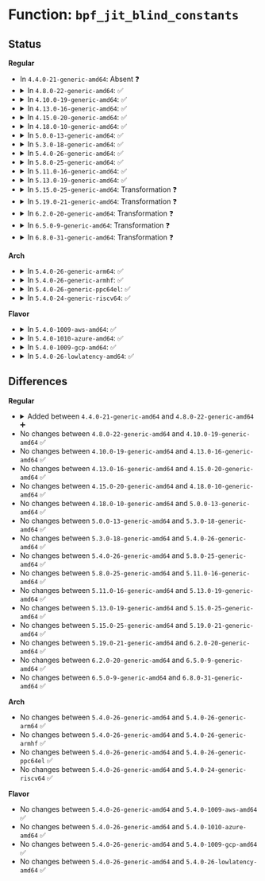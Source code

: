 # Function: <code>bpf_jit_blind_constants</code>

## Status
<b>Regular</b>
<ul>
<li>
In <code>4.4.0-21-generic-amd64</code>: Absent ❓
</li>
<li>
<details>
<summary>In <code>4.8.0-22-generic-amd64</code>: ✅</summary>

```c
struct bpf_prog * bpf_jit_blind_constants(struct bpf_prog * prog)
```

```json
{
  "name": "bpf_jit_blind_constants",
  "collision_type": "Unique Global",
  "inline_type": "No",
  "funcs": [
    {
      "addr": 18446744071580412960,
      "name": "bpf_jit_blind_constants",
      "external": true,
      "loc": "kernel/bpf/core.c:397",
      "file": "kernel/bpf/core.c",
      "inline": "seen, unknown",
      "caller_inline": [],
      "caller_func": [
        "arch/x86/net/bpf_jit_comp.c:bpf_int_jit_compile"
      ]
    }
  ],
  "symbols": [
    {
      "addr": 18446744071580412960,
      "name": "bpf_jit_blind_constants",
      "section": ".text",
      "bind": "STB_GLOBAL",
      "size": 1367
    }
  ]
}
```
</details>
</li>
<li>
<details>
<summary>In <code>4.10.0-19-generic-amd64</code>: ✅</summary>

```c
struct bpf_prog * bpf_jit_blind_constants(struct bpf_prog * prog)
```

```json
{
  "name": "bpf_jit_blind_constants",
  "collision_type": "Unique Global",
  "inline_type": "No",
  "funcs": [
    {
      "addr": 18446744071580461712,
      "name": "bpf_jit_blind_constants",
      "external": true,
      "loc": "kernel/bpf/core.c:479",
      "file": "kernel/bpf/core.c",
      "inline": "seen, unknown",
      "caller_inline": [],
      "caller_func": [
        "arch/x86/net/bpf_jit_comp.c:bpf_int_jit_compile"
      ]
    }
  ],
  "symbols": [
    {
      "addr": 18446744071580461712,
      "name": "bpf_jit_blind_constants",
      "section": ".text",
      "bind": "STB_GLOBAL",
      "size": 1367
    }
  ]
}
```
</details>
</li>
<li>
<details>
<summary>In <code>4.13.0-16-generic-amd64</code>: ✅</summary>

```c
struct bpf_prog * bpf_jit_blind_constants(struct bpf_prog * prog)
```

```json
{
  "name": "bpf_jit_blind_constants",
  "collision_type": "Unique Global",
  "inline_type": "No",
  "funcs": [
    {
      "addr": 18446744071580481056,
      "name": "bpf_jit_blind_constants",
      "external": true,
      "loc": "kernel/bpf/core.c:695",
      "file": "kernel/bpf/core.c",
      "inline": "seen, unknown",
      "caller_inline": [],
      "caller_func": [
        "arch/x86/net/bpf_jit_comp.c:bpf_int_jit_compile"
      ]
    }
  ],
  "symbols": [
    {
      "addr": 18446744071580481056,
      "name": "bpf_jit_blind_constants",
      "section": ".text",
      "bind": "STB_GLOBAL",
      "size": 1258
    }
  ]
}
```
</details>
</li>
<li>
<details>
<summary>In <code>4.15.0-20-generic-amd64</code>: ✅</summary>

```c
struct bpf_prog * bpf_jit_blind_constants(struct bpf_prog * prog)
```

```json
{
  "name": "bpf_jit_blind_constants",
  "collision_type": "Unique Global",
  "inline_type": "No",
  "funcs": [
    {
      "addr": 18446744071580539552,
      "name": "bpf_jit_blind_constants",
      "external": true,
      "loc": "kernel/bpf/core.c:706",
      "file": "kernel/bpf/core.c",
      "inline": "seen, unknown",
      "caller_inline": [],
      "caller_func": [
        "arch/x86/net/bpf_jit_comp.c:bpf_int_jit_compile"
      ]
    }
  ],
  "symbols": [
    {
      "addr": 18446744071580539552,
      "name": "bpf_jit_blind_constants",
      "section": ".text",
      "bind": "STB_GLOBAL",
      "size": 1271
    }
  ]
}
```
</details>
</li>
<li>
<details>
<summary>In <code>4.18.0-10-generic-amd64</code>: ✅</summary>

```c
struct bpf_prog * bpf_jit_blind_constants(struct bpf_prog * prog)
```

```json
{
  "name": "bpf_jit_blind_constants",
  "collision_type": "Unique Global",
  "inline_type": "No",
  "funcs": [
    {
      "addr": 18446744071580623568,
      "name": "bpf_jit_blind_constants",
      "external": true,
      "loc": "kernel/bpf/core.c:766",
      "file": "kernel/bpf/core.c",
      "inline": "seen, unknown",
      "caller_inline": [],
      "caller_func": [
        "arch/x86/net/bpf_jit_comp.c:bpf_int_jit_compile"
      ]
    }
  ],
  "symbols": [
    {
      "addr": 18446744071580623568,
      "name": "bpf_jit_blind_constants",
      "section": ".text",
      "bind": "STB_GLOBAL",
      "size": 978
    }
  ]
}
```
</details>
</li>
<li>
<details>
<summary>In <code>5.0.0-13-generic-amd64</code>: ✅</summary>

```c
struct bpf_prog * bpf_jit_blind_constants(struct bpf_prog * prog)
```

```json
{
  "name": "bpf_jit_blind_constants",
  "collision_type": "Unique Global",
  "inline_type": "No",
  "funcs": [
    {
      "addr": 18446744071580683392,
      "name": "bpf_jit_blind_constants",
      "external": true,
      "loc": "kernel/bpf/core.c:1002",
      "file": "kernel/bpf/core.c",
      "inline": "seen, unknown",
      "caller_inline": [],
      "caller_func": [
        "arch/x86/net/bpf_jit_comp.c:bpf_int_jit_compile"
      ]
    }
  ],
  "symbols": [
    {
      "addr": 18446744071580683392,
      "name": "bpf_jit_blind_constants",
      "section": ".text",
      "bind": "STB_GLOBAL",
      "size": 1388
    }
  ]
}
```
</details>
</li>
<li>
<details>
<summary>In <code>5.3.0-18-generic-amd64</code>: ✅</summary>

```c
struct bpf_prog * bpf_jit_blind_constants(struct bpf_prog * prog)
```

```json
{
  "name": "bpf_jit_blind_constants",
  "collision_type": "Unique Global",
  "inline_type": "No",
  "funcs": [
    {
      "addr": 18446744071580751712,
      "name": "bpf_jit_blind_constants",
      "external": true,
      "loc": "kernel/bpf/core.c:1067",
      "file": "kernel/bpf/core.c",
      "inline": "seen, unknown",
      "caller_inline": [],
      "caller_func": [
        "arch/x86/net/bpf_jit_comp.c:bpf_int_jit_compile"
      ]
    }
  ],
  "symbols": [
    {
      "addr": 18446744071580751712,
      "name": "bpf_jit_blind_constants",
      "section": ".text",
      "bind": "STB_GLOBAL",
      "size": 465
    }
  ]
}
```
</details>
</li>
<li>
<details>
<summary>In <code>5.4.0-26-generic-amd64</code>: ✅</summary>

```c
struct bpf_prog * bpf_jit_blind_constants(struct bpf_prog * prog)
```

```json
{
  "name": "bpf_jit_blind_constants",
  "collision_type": "Unique Global",
  "inline_type": "No",
  "funcs": [
    {
      "addr": 18446744071580802272,
      "name": "bpf_jit_blind_constants",
      "external": true,
      "loc": "kernel/bpf/core.c:1067",
      "file": "kernel/bpf/core.c",
      "inline": "seen, unknown",
      "caller_inline": [],
      "caller_func": [
        "arch/x86/net/bpf_jit_comp.c:bpf_int_jit_compile"
      ]
    }
  ],
  "symbols": [
    {
      "addr": 18446744071580802272,
      "name": "bpf_jit_blind_constants",
      "section": ".text",
      "bind": "STB_GLOBAL",
      "size": 465
    }
  ]
}
```
</details>
</li>
<li>
<details>
<summary>In <code>5.8.0-25-generic-amd64</code>: ✅</summary>

```c
struct bpf_prog * bpf_jit_blind_constants(struct bpf_prog * prog)
```

```json
{
  "name": "bpf_jit_blind_constants",
  "collision_type": "Unique Global",
  "inline_type": "No",
  "funcs": [
    {
      "addr": 18446744071580919728,
      "name": "bpf_jit_blind_constants",
      "external": true,
      "loc": "kernel/bpf/core.c:1126",
      "file": "kernel/bpf/core.c",
      "inline": "seen, unknown",
      "caller_inline": [],
      "caller_func": [
        "arch/x86/net/bpf_jit_comp.c:bpf_int_jit_compile"
      ]
    }
  ],
  "symbols": [
    {
      "addr": 18446744071580919728,
      "name": "bpf_jit_blind_constants",
      "section": ".text",
      "bind": "STB_GLOBAL",
      "size": 441
    }
  ]
}
```
</details>
</li>
<li>
<details>
<summary>In <code>5.11.0-16-generic-amd64</code>: ✅</summary>

```c
struct bpf_prog * bpf_jit_blind_constants(struct bpf_prog * prog)
```

```json
{
  "name": "bpf_jit_blind_constants",
  "collision_type": "Unique Global",
  "inline_type": "No",
  "funcs": [
    {
      "addr": 18446744071580916224,
      "name": "bpf_jit_blind_constants",
      "external": true,
      "loc": "kernel/bpf/core.c:1123",
      "file": "kernel/bpf/core.c",
      "inline": "seen, unknown",
      "caller_inline": [],
      "caller_func": [
        "arch/x86/net/bpf_jit_comp.c:bpf_int_jit_compile"
      ]
    }
  ],
  "symbols": [
    {
      "addr": 18446744071580916224,
      "name": "bpf_jit_blind_constants",
      "section": ".text",
      "bind": "STB_GLOBAL",
      "size": 448
    }
  ]
}
```
</details>
</li>
<li>
<details>
<summary>In <code>5.13.0-19-generic-amd64</code>: ✅</summary>

```c
struct bpf_prog * bpf_jit_blind_constants(struct bpf_prog * prog)
```

```json
{
  "name": "bpf_jit_blind_constants",
  "collision_type": "Unique Global",
  "inline_type": "No",
  "funcs": [
    {
      "addr": 18446744071580920128,
      "name": "bpf_jit_blind_constants",
      "external": true,
      "loc": "kernel/bpf/core.c:1131",
      "file": "kernel/bpf/core.c",
      "inline": "seen, unknown",
      "caller_inline": [],
      "caller_func": [
        "arch/x86/net/bpf_jit_comp.c:bpf_int_jit_compile"
      ]
    }
  ],
  "symbols": [
    {
      "addr": 18446744071580920128,
      "name": "bpf_jit_blind_constants",
      "section": ".text",
      "bind": "STB_GLOBAL",
      "size": 488
    }
  ]
}
```
</details>
</li>
<li>
<details>
<summary>In <code>5.15.0-25-generic-amd64</code>: Transformation ❓</summary>

```c
struct bpf_prog * bpf_jit_blind_constants(struct bpf_prog * prog)
```

```json
{
  "name": "bpf_jit_blind_constants",
  "collision_type": "Unique Global",
  "inline_type": "No",
  "funcs": [
    {
      "addr": 0,
      "name": "bpf_jit_blind_constants",
      "external": true,
      "loc": "kernel/bpf/core.c:1133",
      "file": "kernel/bpf/core.c",
      "inline": "seen, unknown",
      "caller_inline": [],
      "caller_func": [
        "arch/x86/net/bpf_jit_comp.c:bpf_int_jit_compile"
      ]
    }
  ],
  "symbols": [
    {
      "addr": 18446744071592180017,
      "name": "bpf_jit_blind_constants.cold",
      "section": ".text",
      "bind": "STB_LOCAL",
      "size": 29
    },
    {
      "addr": 18446744071581122672,
      "name": "bpf_jit_blind_constants",
      "section": ".text",
      "bind": "STB_GLOBAL",
      "size": 514
    }
  ]
}
```
</details>
</li>
<li>
<details>
<summary>In <code>5.19.0-21-generic-amd64</code>: Transformation ❓</summary>

```c
struct bpf_prog * bpf_jit_blind_constants(struct bpf_prog * prog)
```

```json
{
  "name": "bpf_jit_blind_constants",
  "collision_type": "Unique Global",
  "inline_type": "No",
  "funcs": [
    {
      "addr": 0,
      "name": "bpf_jit_blind_constants",
      "external": true,
      "loc": "kernel/bpf/core.c:1420",
      "file": "kernel/bpf/core.c",
      "inline": "seen, unknown",
      "caller_inline": [],
      "caller_func": [
        "arch/x86/net/bpf_jit_comp.c:bpf_int_jit_compile"
      ]
    }
  ],
  "symbols": [
    {
      "addr": 18446744071593953902,
      "name": "bpf_jit_blind_constants.cold",
      "section": ".text",
      "bind": "STB_LOCAL",
      "size": 33
    },
    {
      "addr": 18446744071581391952,
      "name": "bpf_jit_blind_constants",
      "section": ".text",
      "bind": "STB_GLOBAL",
      "size": 532
    }
  ]
}
```
</details>
</li>
<li>
<details>
<summary>In <code>6.2.0-20-generic-amd64</code>: Transformation ❓</summary>

```c
struct bpf_prog * bpf_jit_blind_constants(struct bpf_prog * prog)
```

```json
{
  "name": "bpf_jit_blind_constants",
  "collision_type": "Unique Global",
  "inline_type": "No",
  "funcs": [
    {
      "addr": 0,
      "name": "bpf_jit_blind_constants",
      "external": true,
      "loc": "kernel/bpf/core.c:1394",
      "file": "kernel/bpf/core.c",
      "inline": "seen, unknown",
      "caller_inline": [],
      "caller_func": [
        "arch/x86/net/bpf_jit_comp.c:bpf_int_jit_compile"
      ]
    }
  ],
  "symbols": [
    {
      "addr": 18446744071596013320,
      "name": "bpf_jit_blind_constants.cold",
      "section": ".text",
      "bind": "STB_LOCAL",
      "size": 33
    },
    {
      "addr": 18446744071581741232,
      "name": "bpf_jit_blind_constants",
      "section": ".text",
      "bind": "STB_GLOBAL",
      "size": 530
    }
  ]
}
```
</details>
</li>
<li>
<details>
<summary>In <code>6.5.0-9-generic-amd64</code>: Transformation ❓</summary>

```c
struct bpf_prog * bpf_jit_blind_constants(struct bpf_prog * prog)
```

```json
{
  "name": "bpf_jit_blind_constants",
  "collision_type": "Unique Global",
  "inline_type": "No",
  "funcs": [
    {
      "addr": 0,
      "name": "bpf_jit_blind_constants",
      "external": true,
      "loc": "kernel/bpf/core.c:1401",
      "file": "kernel/bpf/core.c",
      "inline": "seen, unknown",
      "caller_inline": [],
      "caller_func": [
        "arch/x86/net/bpf_jit_comp.c:bpf_int_jit_compile"
      ]
    }
  ],
  "symbols": [
    {
      "addr": 18446744071596533295,
      "name": "bpf_jit_blind_constants.cold",
      "section": ".text",
      "bind": "STB_LOCAL",
      "size": 33
    },
    {
      "addr": 18446744071581900512,
      "name": "bpf_jit_blind_constants",
      "section": ".text",
      "bind": "STB_GLOBAL",
      "size": 530
    }
  ]
}
```
</details>
</li>
<li>
<details>
<summary>In <code>6.8.0-31-generic-amd64</code>: Transformation ❓</summary>

```c
struct bpf_prog * bpf_jit_blind_constants(struct bpf_prog * prog)
```

```json
{
  "name": "bpf_jit_blind_constants",
  "collision_type": "Unique Global",
  "inline_type": "No",
  "funcs": [
    {
      "addr": 0,
      "name": "bpf_jit_blind_constants",
      "external": true,
      "loc": "kernel/bpf/core.c:1443",
      "file": "kernel/bpf/core.c",
      "inline": "seen, unknown",
      "caller_inline": [],
      "caller_func": [
        "arch/x86/net/bpf_jit_comp.c:bpf_int_jit_compile"
      ]
    }
  ],
  "symbols": [
    {
      "addr": 18446744071597434037,
      "name": "bpf_jit_blind_constants.cold",
      "section": ".text",
      "bind": "STB_LOCAL",
      "size": 33
    },
    {
      "addr": 18446744071582024192,
      "name": "bpf_jit_blind_constants",
      "section": ".text",
      "bind": "STB_GLOBAL",
      "size": 525
    }
  ]
}
```
</details>
</li>
</ul>
<b>Arch</b>
<ul>
<li>
<details>
<summary>In <code>5.4.0-26-generic-arm64</code>: ✅</summary>

```c
struct bpf_prog * bpf_jit_blind_constants(struct bpf_prog * prog)
```

```json
{
  "name": "bpf_jit_blind_constants",
  "collision_type": "Unique Global",
  "inline_type": "No",
  "funcs": [
    {
      "addr": 18446603336492116976,
      "name": "bpf_jit_blind_constants",
      "external": true,
      "loc": "kernel/bpf/core.c:1067",
      "file": "kernel/bpf/core.c",
      "inline": "seen, unknown",
      "caller_inline": [],
      "caller_func": [
        "arch/arm64/net/bpf_jit_comp.c:bpf_int_jit_compile"
      ]
    }
  ],
  "symbols": [
    {
      "addr": 18446603336492116976,
      "name": "bpf_jit_blind_constants",
      "section": ".text",
      "bind": "STB_GLOBAL",
      "size": 584
    }
  ]
}
```
</details>
</li>
<li>
<details>
<summary>In <code>5.4.0-26-generic-armhf</code>: ✅</summary>

```c
struct bpf_prog * bpf_jit_blind_constants(struct bpf_prog * prog)
```

```json
{
  "name": "bpf_jit_blind_constants",
  "collision_type": "Unique Global",
  "inline_type": "No",
  "funcs": [
    {
      "addr": 3226018304,
      "name": "bpf_jit_blind_constants",
      "external": true,
      "loc": "kernel/bpf/core.c:1067",
      "file": "kernel/bpf/core.c",
      "inline": "seen, unknown",
      "caller_inline": [],
      "caller_func": [
        "arch/arm/net/bpf_jit_32.c:bpf_int_jit_compile"
      ]
    }
  ],
  "symbols": [
    {
      "addr": 3226018304,
      "name": "bpf_jit_blind_constants",
      "section": ".text",
      "bind": "STB_GLOBAL",
      "size": 444
    }
  ]
}
```
</details>
</li>
<li>
<details>
<summary>In <code>5.4.0-26-generic-ppc64el</code>: ✅</summary>

```c
struct bpf_prog * bpf_jit_blind_constants(struct bpf_prog * prog)
```

```json
{
  "name": "bpf_jit_blind_constants",
  "collision_type": "Unique Global",
  "inline_type": "No",
  "funcs": [
    {
      "addr": 13835058055285324656,
      "name": "bpf_jit_blind_constants",
      "external": true,
      "loc": "kernel/bpf/core.c:1067",
      "file": "kernel/bpf/core.c",
      "inline": "seen, unknown",
      "caller_inline": [],
      "caller_func": [
        "arch/powerpc/net/bpf_jit_comp64.c:bpf_int_jit_compile"
      ]
    }
  ],
  "symbols": [
    {
      "addr": 13835058055285324656,
      "name": "bpf_jit_blind_constants",
      "section": ".text",
      "bind": "STB_GLOBAL",
      "size": 660
    }
  ]
}
```
</details>
</li>
<li>
<details>
<summary>In <code>5.4.0-24-generic-riscv64</code>: ✅</summary>

```c
struct bpf_prog * bpf_jit_blind_constants(struct bpf_prog * prog)
```

```json
{
  "name": "bpf_jit_blind_constants",
  "collision_type": "Unique Global",
  "inline_type": "No",
  "funcs": [
    {
      "addr": 18446743936272289380,
      "name": "bpf_jit_blind_constants",
      "external": true,
      "loc": "kernel/bpf/core.c:1067",
      "file": "kernel/bpf/core.c",
      "inline": "seen, unknown",
      "caller_inline": [],
      "caller_func": [
        "arch/riscv/net/bpf_jit_comp.c:bpf_int_jit_compile"
      ]
    }
  ],
  "symbols": [
    {
      "addr": 18446743936272289380,
      "name": "bpf_jit_blind_constants",
      "section": ".text",
      "bind": "STB_GLOBAL",
      "size": 350
    }
  ]
}
```
</details>
</li>
</ul>
<b>Flavor</b>
<ul>
<li>
<details>
<summary>In <code>5.4.0-1009-aws-amd64</code>: ✅</summary>

```c
struct bpf_prog * bpf_jit_blind_constants(struct bpf_prog * prog)
```

```json
{
  "name": "bpf_jit_blind_constants",
  "collision_type": "Unique Global",
  "inline_type": "No",
  "funcs": [
    {
      "addr": 18446744071580771072,
      "name": "bpf_jit_blind_constants",
      "external": true,
      "loc": "kernel/bpf/core.c:1067",
      "file": "kernel/bpf/core.c",
      "inline": "seen, unknown",
      "caller_inline": [],
      "caller_func": [
        "arch/x86/net/bpf_jit_comp.c:bpf_int_jit_compile"
      ]
    }
  ],
  "symbols": [
    {
      "addr": 18446744071580771072,
      "name": "bpf_jit_blind_constants",
      "section": ".text",
      "bind": "STB_GLOBAL",
      "size": 465
    }
  ]
}
```
</details>
</li>
<li>
<details>
<summary>In <code>5.4.0-1010-azure-amd64</code>: ✅</summary>

```c
struct bpf_prog * bpf_jit_blind_constants(struct bpf_prog * prog)
```

```json
{
  "name": "bpf_jit_blind_constants",
  "collision_type": "Unique Global",
  "inline_type": "No",
  "funcs": [
    {
      "addr": 18446744071580717248,
      "name": "bpf_jit_blind_constants",
      "external": true,
      "loc": "kernel/bpf/core.c:1067",
      "file": "kernel/bpf/core.c",
      "inline": "seen, unknown",
      "caller_inline": [],
      "caller_func": [
        "arch/x86/net/bpf_jit_comp.c:bpf_int_jit_compile"
      ]
    }
  ],
  "symbols": [
    {
      "addr": 18446744071580717248,
      "name": "bpf_jit_blind_constants",
      "section": ".text",
      "bind": "STB_GLOBAL",
      "size": 465
    }
  ]
}
```
</details>
</li>
<li>
<details>
<summary>In <code>5.4.0-1009-gcp-amd64</code>: ✅</summary>

```c
struct bpf_prog * bpf_jit_blind_constants(struct bpf_prog * prog)
```

```json
{
  "name": "bpf_jit_blind_constants",
  "collision_type": "Unique Global",
  "inline_type": "No",
  "funcs": [
    {
      "addr": 18446744071580762320,
      "name": "bpf_jit_blind_constants",
      "external": true,
      "loc": "kernel/bpf/core.c:1067",
      "file": "kernel/bpf/core.c",
      "inline": "seen, unknown",
      "caller_inline": [],
      "caller_func": [
        "arch/x86/net/bpf_jit_comp.c:bpf_int_jit_compile"
      ]
    }
  ],
  "symbols": [
    {
      "addr": 18446744071580762320,
      "name": "bpf_jit_blind_constants",
      "section": ".text",
      "bind": "STB_GLOBAL",
      "size": 465
    }
  ]
}
```
</details>
</li>
<li>
<details>
<summary>In <code>5.4.0-26-lowlatency-amd64</code>: ✅</summary>

```c
struct bpf_prog * bpf_jit_blind_constants(struct bpf_prog * prog)
```

```json
{
  "name": "bpf_jit_blind_constants",
  "collision_type": "Unique Global",
  "inline_type": "No",
  "funcs": [
    {
      "addr": 18446744071580820464,
      "name": "bpf_jit_blind_constants",
      "external": true,
      "loc": "kernel/bpf/core.c:1067",
      "file": "kernel/bpf/core.c",
      "inline": "seen, unknown",
      "caller_inline": [],
      "caller_func": [
        "arch/x86/net/bpf_jit_comp.c:bpf_int_jit_compile"
      ]
    }
  ],
  "symbols": [
    {
      "addr": 18446744071580820464,
      "name": "bpf_jit_blind_constants",
      "section": ".text",
      "bind": "STB_GLOBAL",
      "size": 465
    }
  ]
}
```
</details>
</li>
</ul>

## Differences
<b>Regular</b>
<ul>
<li>
<details>
<summary>Added between <code>4.4.0-21-generic-amd64</code> and <code>4.8.0-22-generic-amd64</code> ➕</summary>

```c
struct bpf_prog * bpf_jit_blind_constants(struct bpf_prog * prog)
```
</details>
</li>
<li>
No changes between <code>4.8.0-22-generic-amd64</code> and <code>4.10.0-19-generic-amd64</code> ✅
</li>
<li>
No changes between <code>4.10.0-19-generic-amd64</code> and <code>4.13.0-16-generic-amd64</code> ✅
</li>
<li>
No changes between <code>4.13.0-16-generic-amd64</code> and <code>4.15.0-20-generic-amd64</code> ✅
</li>
<li>
No changes between <code>4.15.0-20-generic-amd64</code> and <code>4.18.0-10-generic-amd64</code> ✅
</li>
<li>
No changes between <code>4.18.0-10-generic-amd64</code> and <code>5.0.0-13-generic-amd64</code> ✅
</li>
<li>
No changes between <code>5.0.0-13-generic-amd64</code> and <code>5.3.0-18-generic-amd64</code> ✅
</li>
<li>
No changes between <code>5.3.0-18-generic-amd64</code> and <code>5.4.0-26-generic-amd64</code> ✅
</li>
<li>
No changes between <code>5.4.0-26-generic-amd64</code> and <code>5.8.0-25-generic-amd64</code> ✅
</li>
<li>
No changes between <code>5.8.0-25-generic-amd64</code> and <code>5.11.0-16-generic-amd64</code> ✅
</li>
<li>
No changes between <code>5.11.0-16-generic-amd64</code> and <code>5.13.0-19-generic-amd64</code> ✅
</li>
<li>
No changes between <code>5.13.0-19-generic-amd64</code> and <code>5.15.0-25-generic-amd64</code> ✅
</li>
<li>
No changes between <code>5.15.0-25-generic-amd64</code> and <code>5.19.0-21-generic-amd64</code> ✅
</li>
<li>
No changes between <code>5.19.0-21-generic-amd64</code> and <code>6.2.0-20-generic-amd64</code> ✅
</li>
<li>
No changes between <code>6.2.0-20-generic-amd64</code> and <code>6.5.0-9-generic-amd64</code> ✅
</li>
<li>
No changes between <code>6.5.0-9-generic-amd64</code> and <code>6.8.0-31-generic-amd64</code> ✅
</li>
</ul>
<b>Arch</b>
<ul>
<li>
No changes between <code>5.4.0-26-generic-amd64</code> and <code>5.4.0-26-generic-arm64</code> ✅
</li>
<li>
No changes between <code>5.4.0-26-generic-amd64</code> and <code>5.4.0-26-generic-armhf</code> ✅
</li>
<li>
No changes between <code>5.4.0-26-generic-amd64</code> and <code>5.4.0-26-generic-ppc64el</code> ✅
</li>
<li>
No changes between <code>5.4.0-26-generic-amd64</code> and <code>5.4.0-24-generic-riscv64</code> ✅
</li>
</ul>
<b>Flavor</b>
<ul>
<li>
No changes between <code>5.4.0-26-generic-amd64</code> and <code>5.4.0-1009-aws-amd64</code> ✅
</li>
<li>
No changes between <code>5.4.0-26-generic-amd64</code> and <code>5.4.0-1010-azure-amd64</code> ✅
</li>
<li>
No changes between <code>5.4.0-26-generic-amd64</code> and <code>5.4.0-1009-gcp-amd64</code> ✅
</li>
<li>
No changes between <code>5.4.0-26-generic-amd64</code> and <code>5.4.0-26-lowlatency-amd64</code> ✅
</li>
</ul>

